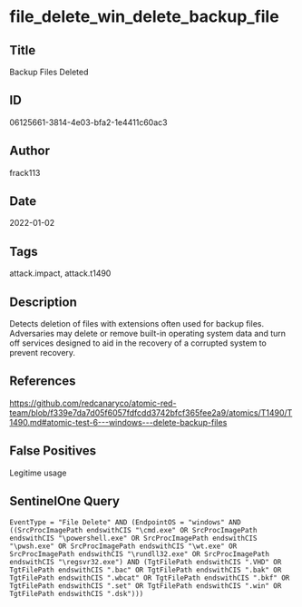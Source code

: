 # file_delete_win_delete_backup_file

## Title
Backup Files Deleted

## ID
06125661-3814-4e03-bfa2-1e4411c60ac3

## Author
frack113

## Date
2022-01-02

## Tags
attack.impact, attack.t1490

## Description
Detects deletion of files with extensions often used for backup files. Adversaries may delete or remove built-in operating system data and turn off services designed to aid in the recovery of a corrupted system to prevent recovery.

## References
https://github.com/redcanaryco/atomic-red-team/blob/f339e7da7d05f6057fdfcdd3742bfcf365fee2a9/atomics/T1490/T1490.md#atomic-test-6---windows---delete-backup-files

## False Positives
Legitime usage

## SentinelOne Query
```
EventType = "File Delete" AND (EndpointOS = "windows" AND ((SrcProcImagePath endswithCIS "\cmd.exe" OR SrcProcImagePath endswithCIS "\powershell.exe" OR SrcProcImagePath endswithCIS "\pwsh.exe" OR SrcProcImagePath endswithCIS "\wt.exe" OR SrcProcImagePath endswithCIS "\rundll32.exe" OR SrcProcImagePath endswithCIS "\regsvr32.exe") AND (TgtFilePath endswithCIS ".VHD" OR TgtFilePath endswithCIS ".bac" OR TgtFilePath endswithCIS ".bak" OR TgtFilePath endswithCIS ".wbcat" OR TgtFilePath endswithCIS ".bkf" OR TgtFilePath endswithCIS ".set" OR TgtFilePath endswithCIS ".win" OR TgtFilePath endswithCIS ".dsk")))

```